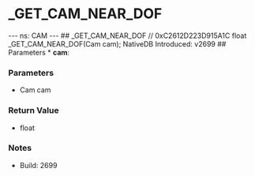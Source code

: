 # _GET_CAM_NEAR_DOF

--- ns: CAM ---  ## _GET_CAM_NEAR_DOF  // 0xC2612D223D915A1C float _GET_CAM_NEAR_DOF(Cam cam);  NativeDB Introduced: v2699  ## Parameters * **cam**:

### Parameters
* Cam cam

### Return Value
* float

### Notes
* Build: 2699

